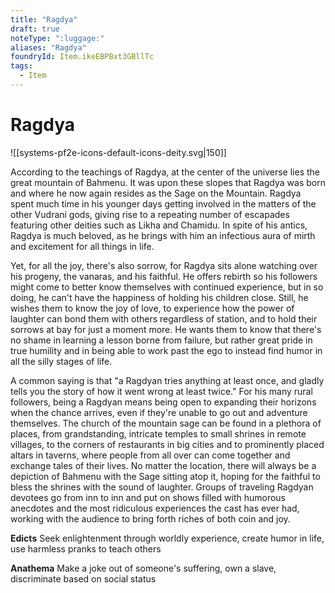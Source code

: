 ```yaml
---
title: "Ragdya"
draft: true
noteType: ":luggage:"
aliases: "Ragdya"
foundryId: Item.ikeEBPBxt3GBllTc
tags:
  - Item
---
```


# Ragdya
![[systems-pf2e-icons-default-icons-deity.svg|150]]

According to the teachings of Ragdya, at the center of the universe lies the great mountain of Bahmenu. It was upon these slopes that Ragdya was born and where he now again resides as the Sage on the Mountain. Ragdya spent much time in his younger days getting involved in the matters of the other Vudrani gods, giving rise to a repeating number of escapades featuring other deities such as Likha and Chamidu. In spite of his antics, Ragdya is much beloved, as he brings with him an infectious aura of mirth and excitement for all things in life.

Yet, for all the joy, there's also sorrow, for Ragdya sits alone watching over his progeny, the vanaras, and his faithful. He offers rebirth so his followers might come to better know themselves with continued experience, but in so doing, he can't have the happiness of holding his children close. Still, he wishes them to know the joy of love, to experience how the power of laughter can bond them with others regardless of station, and to hold their sorrows at bay for just a moment more. He wants them to know that there's no shame in learning a lesson borne from failure, but rather great pride in true humility and in being able to work past the ego to instead find humor in all the silly stages of life.

A common saying is that "a Ragdyan tries anything at least once, and gladly tells you the story of how it went wrong at least twice." For his many rural followers, being a Ragdyan means being open to expanding their horizons when the chance arrives, even if they're unable to go out and adventure themselves. The church of the mountain sage can be found in a plethora of places, from grandstanding, intricate temples to small shrines in remote villages, to the corners of restaurants in big cities and to prominently placed altars in taverns, where people from all over can come together and exchange tales of their lives. No matter the location, there will always be a depiction of Bahmenu with the Sage sitting atop it, hoping for the faithful to bless the shrines with the sound of laughter. Groups of traveling Ragdyan devotees go from inn to inn and put on shows filled with humorous anecdotes and the most ridiculous experiences the cast has ever had, working with the audience to bring forth riches of both coin and joy.

**Edicts** Seek enlightenment through worldly experience, create humor in life, use harmless pranks to teach others

**Anathema** Make a joke out of someone's suffering, own a slave, discriminate based on social status
